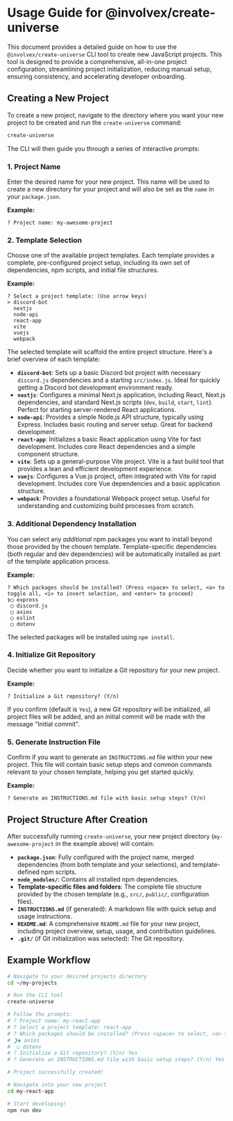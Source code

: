# Usage Guide for @involvex/create-universe

This document provides a detailed guide on how to use the `@involvex/create-universe` CLI tool to create new JavaScript projects. This tool is designed to provide a comprehensive, all-in-one project configuration, streamlining project initialization, reducing manual setup, ensuring consistency, and accelerating developer onboarding.

## Creating a New Project

To create a new project, navigate to the directory where you want your new project to be created and run the `create-universe` command:

```bash
create-universe
```

The CLI will then guide you through a series of interactive prompts:

### 1. Project Name

Enter the desired name for your new project. This name will be used to create a new directory for your project and will also be set as the `name` in your `package.json`.

**Example:**

```
? Project name: my-awesome-project
```

### 2. Template Selection

Choose one of the available project templates. Each template provides a complete, pre-configured project setup, including its own set of dependencies, npm scripts, and initial file structures.

**Example:**

```
? Select a project template: (Use arrow keys)
> discord-bot
  nextjs
  node-api
  react-app
  vite
  vuejs
  webpack
```

The selected template will scaffold the entire project structure. Here's a brief overview of each template:

*   **`discord-bot`**: Sets up a basic Discord bot project with necessary `discord.js` dependencies and a starting `src/index.js`. Ideal for quickly getting a Discord bot development environment ready.
*   **`nextjs`**: Configures a minimal Next.js application, including React, Next.js dependencies, and standard Next.js scripts (`dev`, `build`, `start`, `lint`). Perfect for starting server-rendered React applications.
*   **`node-api`**: Provides a simple Node.js API structure, typically using Express. Includes basic routing and server setup. Great for backend development.
*   **`react-app`**: Initializes a basic React application using Vite for fast development. Includes core React dependencies and a simple component structure.
*   **`vite`**: Sets up a general-purpose Vite project. Vite is a fast build tool that provides a lean and efficient development experience.
*   **`vuejs`**: Configures a Vue.js project, often integrated with Vite for rapid development. Includes core Vue dependencies and a basic application structure.
*   **`webpack`**: Provides a foundational Webpack project setup. Useful for understanding and customizing build processes from scratch.

### 3. Additional Dependency Installation

You can select any *additional* npm packages you want to install beyond those provided by the chosen template. Template-specific dependencies (both regular and dev dependencies) will be automatically installed as part of the template application process.

**Example:**

```
? Which packages should be installed? (Press <space> to select, <a> to toggle all, <i> to invert selection, and <enter> to proceed)
❯◯ express
 ◯ discord.js
 ◯ axios
 ◯ eslint
 ◯ dotenv
```

The selected packages will be installed using `npm install`.

### 4. Initialize Git Repository

Decide whether you want to initialize a Git repository for your new project.

**Example:**

```
? Initialize a Git repository? (Y/n)
```

If you confirm (default is `Yes`), a new Git repository will be initialized, all project files will be added, and an initial commit will be made with the message "Initial commit".

### 5. Generate Instruction File

Confirm if you want to generate an `INSTRUCTIONS.md` file within your new project. This file will contain basic setup steps and common commands relevant to your chosen template, helping you get started quickly.

**Example:**

```
? Generate an INSTRUCTIONS.md file with basic setup steps? (Y/n)
```

## Project Structure After Creation

After successfully running `create-universe`, your new project directory (`my-awesome-project` in the example above) will contain:

*   **`package.json`**: Fully configured with the project name, merged dependencies (from both template and your selections), and template-defined npm scripts.
*   **`node_modules/`**: Contains all installed npm dependencies.
*   **Template-specific files and folders**: The complete file structure provided by the chosen template (e.g., `src/`, `public/`, configuration files).
*   **`INSTRUCTIONS.md`** (if generated): A markdown file with quick setup and usage instructions.
*   **`README.md`**: A comprehensive `README.md` file for your new project, including project overview, setup, usage, and contribution guidelines.
*   **`.git/`** (if Git initialization was selected): The Git repository.

## Example Workflow

```bash
# Navigate to your desired projects directory
cd ~/my-projects

# Run the CLI tool
create-universe

# Follow the prompts:
# ? Project name: my-react-app
# ? Select a project template: react-app
# ? Which packages should be installed? (Press <space> to select, <a> to toggle all, <i> to invert selection, and <enter> to proceed)
# ❯◉ axios
#  ◯ dotenv
# ? Initialize a Git repository? (Y/n) Yes
# ? Generate an INSTRUCTIONS.md file with basic setup steps? (Y/n) Yes

# Project successfully created!

# Navigate into your new project
cd my-react-app

# Start developing!
npm run dev
```
